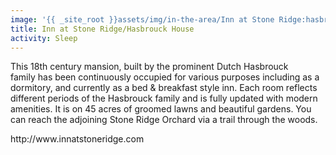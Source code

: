 ```yaml
---
image: '{{ _site_root }}assets/img/in-the-area/Inn at Stone Ridge:hasbrouck.png'
title: Inn at Stone Ridge/Hasbrouck House
activity: Sleep
---
```

<p>This 18th century&nbsp;mansion,&nbsp;built by the prominent Dutch&nbsp;Hasbrouck family&nbsp;has been continuously occupied for various purposes including as a dormitory, and currently as a bed & breakfast style inn.&nbsp;Each room reflects different periods of the Hasbrouck family and is fully updated with modern amenities. It is on&nbsp;45 acres of groomed lawns and beautiful&nbsp;gardens. You can reach the adjoining Stone Ridge Orchard via a trail through the woods.&nbsp;</p><p>http://www.innatstoneridge.com</p>